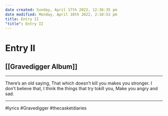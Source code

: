 ```yaml
---
date created: Sunday, April 17th 2022, 12:36:35 pm
date modified: Monday, April 18th 2022, 2:10:53 pm
title: Entry II
"title": Entry II
---
```

# Entry II
## [[Gravedigger Album]]
---

There’s an old saying, That which doesn’t kill you makes you stronger. I don’t believe that, I think the things that try tokill you, Make you angry and sad.

---

#lyrics #Gravedigger #thecasketdiaries